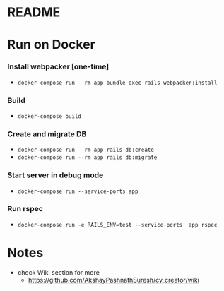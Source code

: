 # README


# Run on Docker

### Install webpacker [one-time]
  - `docker-compose run --rm app bundle exec rails webpacker:install`

### Build 
  - `docker-compose build`

### Create and migrate DB
  - `docker-compose run --rm app rails db:create`
  - `docker-compose run --rm app rails db:migrate`

### Start server in debug mode
  - `docker-compose run --service-ports app`

### Run rspec
- `docker-compose run -e RAILS_ENV=test --service-ports  app rspec`


# Notes
  - check Wiki section for more
    - https://github.com/AkshayPashnathSuresh/cv_creator/wiki

